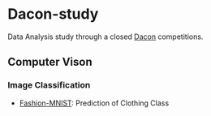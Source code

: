 # Dacon-study

Data Analysis study through a closed [Dacon](https://dacon.io/) competitions.

## Computer Vison

### Image Classification

- [Fashion-MNIST](https://dacon.io/competitions/open/235594/overview/description): Prediction of Clothing Class
